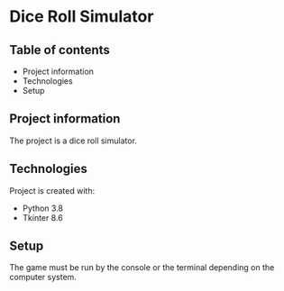 # Dice Roll Simulator

## Table of contents
* Project information
* Technologies
* Setup

## Project information
The project is a dice roll simulator.

## Technologies
Project is created with:
* Python 3.8
* Tkinter 8.6

## Setup
The game must be run by the console or the terminal depending on the computer system.